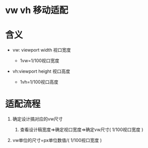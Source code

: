 # vw  vh 移动适配

# 含义

* vw: viewport width 视口宽度

  * 1vw=1/100视口宽度
* vh:viewport height 视口高度

  * 1vh=1/100视口高度

# 适配流程

1. 确定设计搞对应的vw尺寸

    1. 查看设计稿宽度=>确定视口宽度=>确定vw尺寸( 1/100视口宽度 )
2. vw单位的尺寸=px单位数值/( 1/100视口宽度 )
